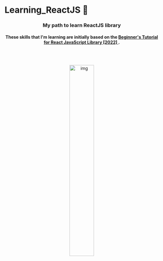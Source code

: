# Learning_ReactJS 📖

<h3 align="center"> My path to learn ReactJS library </h3>

<h4 align="center"> These skills that I'm learning are initially based on the <a href= "https://www.youtube.com/watch?v=bMknfKXIFA8"> Beginner's Tutorial for React JavaScript Library [2022] </a>.</h4>
<br><br>

<p align="center">
  <img src="https://user-images.githubusercontent.com/61806906/220939819-4bea8814-79eb-4952-98a8-777ca01eb7a4.png" alt="img" width="40%"/>
</p>
